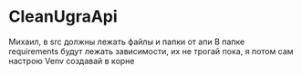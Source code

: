 # CleanUgraApi

Михаил, в src должны лежать файлы и папки от апи
В папке requirements будут лежать зависимости, их не трогай пока, я потом сам настрою
Venv создавай в корне
